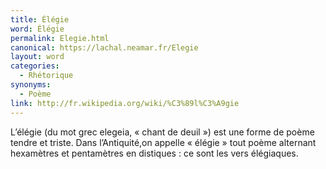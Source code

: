 ```yaml
---
title: Élégie
word: Élégie
permalink: Elegie.html
canonical: https://lachal.neamar.fr/Elegie
layout: word
categories:
  - Rhétorique
synonyms:
  - Poème
link: http://fr.wikipedia.org/wiki/%C3%89l%C3%A9gie
---
```


L’élégie (du mot grec elegeia, « chant de deuil ») est une forme de poème tendre et triste. Dans l’Antiquité,on appelle « élégie » tout poème alternant hexamètres et pentamètres en distiques : ce sont les vers élégiaques.

